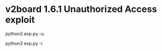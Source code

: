 # v2board 1.6.1 Unauthorized Access exploit

python3 exp.py -u <url>

python3 exp.py -l <url-list>

